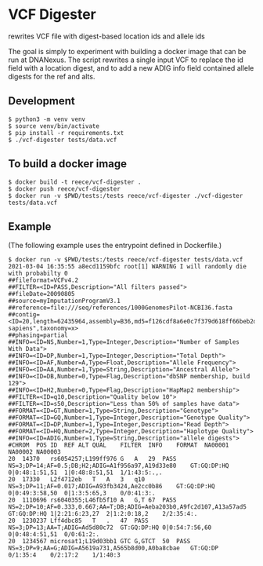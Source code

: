 # VCF Digester

rewrites VCF file with digest-based location ids and allele ids


The goal is simply to experiment with building a docker image that can
be run at DNANexus.  The script rewrites a single input VCF to replace
the id field with a location digest, and to add a new ADIG info field
contained allele digests for the ref and alts.


## Development

```
$ python3 -m venv venv
$ source venv/bin/activate
$ pip install -r requirements.txt 
$ ./vcf-digester tests/data.vcf
```


## To build a docker image

```
$ docker build -t reece/vcf-digester .
$ docker push reece/vcf-digester
$ docker run -v $PWD/tests:/tests reece/vcf-digester ./vcf-digester tests/data.vcf
```


## Example

(The following example uses the entrypoint defined in Dockerfile.)

```
$ docker run -v $PWD/tests:/tests reece/vcf-digester tests/data.vcf
2021-03-04 16:35:55 a8ecd1159bfc root[1] WARNING I will randomly die with probabilty 0
##fileformat=VCFv4.2
##FILTER=<ID=PASS,Description="All filters passed">
##fileDate=20090805
##source=myImputationProgramV3.1
##reference=file:///seq/references/1000GenomesPilot-NCBI36.fasta
##contig=<ID=20,length=62435964,assembly=B36,md5=f126cdf8a6e0c7f379d618ff66beb2da,species="Homo sapiens",taxonomy=x>
##phasing=partial
##INFO=<ID=NS,Number=1,Type=Integer,Description="Number of Samples With Data">
##INFO=<ID=DP,Number=1,Type=Integer,Description="Total Depth">
##INFO=<ID=AF,Number=A,Type=Float,Description="Allele Frequency">
##INFO=<ID=AA,Number=1,Type=String,Description="Ancestral Allele">
##INFO=<ID=DB,Number=0,Type=Flag,Description="dbSNP membership, build 129">
##INFO=<ID=H2,Number=0,Type=Flag,Description="HapMap2 membership">
##FILTER=<ID=q10,Description="Quality below 10">
##FILTER=<ID=s50,Description="Less than 50% of samples have data">
##FORMAT=<ID=GT,Number=1,Type=String,Description="Genotype">
##FORMAT=<ID=GQ,Number=1,Type=Integer,Description="Genotype Quality">
##FORMAT=<ID=DP,Number=1,Type=Integer,Description="Read Depth">
##FORMAT=<ID=HQ,Number=2,Type=Integer,Description="Haplotype Quality">
##INFO=<ID=ADIG,Number=1,Type=String,Description="allele digests">
#CHROM	POS	ID	REF	ALT	QUAL	FILTER	INFO	FORMAT	NA00001	NA00002	NA00003
20	14370	rs6054257;L199ff976	G	A	29	PASS	NS=3;DP=14;AF=0.5;DB;H2;ADIG=A1f956a97,A19d33e80	GT:GQ:DP:HQ	0|0:48:1:51,51	1|0:48:8:51,51	1/1:43:5:.,.
20	17330	L2f4712eb	T	A	3	q10	NS=3;DP=11;AF=0.017;ADIG=A93fb3424,Ae2cc0b86	GT:GQ:DP:HQ	0|0:49:3:58,50	0|1:3:5:65,3	0/0:41:3:.
20	1110696	rs6040355;L46fb5f10	A	G,T	67	PASS	NS=2;DP=10;AF=0.333,0.667;AA=T;DB;ADIG=Aeba203b0,A9fc2d107,A13a57ad5	GT:GQ:DP:HQ	1|2:21:6:23,27	2|1:2:0:18,2	2/2:35:4:.
20	1230237	Lff4dbc85	T	.	47	PASS	NS=3;DP=13;AA=T;ADIG=Ad5d80c72	GT:GQ:DP:HQ	0|0:54:7:56,60	0|0:48:4:51,51	0/0:61:2:.
20	1234567	microsat1;L19d03bb1	GTC	G,GTCT	50	PASS	NS=3;DP=9;AA=G;ADIG=A5619a731,A565b8d00,A0ba8cbae	GT:GQ:DP	0/1:35:4	0/2:17:2	1/1:40:3

```
